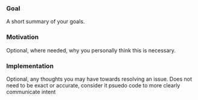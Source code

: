 ### Goal

A short summary of your goals.

### Motivation

Optional, where needed, why you personally think this is necessary.

### Implementation

Optional, any thoughts you may have towards resolving an issue. Does not need to be exact or accurate, consider it psuedo code to more clearly communicate intent

